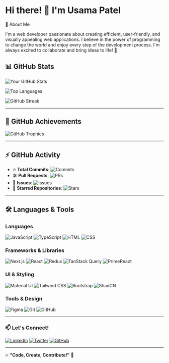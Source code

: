 # Hi there! 👋 I'm Usama Patel

🚀 About Me

I'm a web developer passionate about creating efficient, user-friendly, and visually appealing web applications. I believe in the power of programming to change the world and enjoy every step of the development process. I'm always excited to collaborate and bring ideas to life! 🚀

## 📊 GitHub Stats

![Your GitHub Stats](https://github-readme-stats.vercel.app/api?username=usamacodezee&show_icons=true&theme=radical&count_private=true)

![Top Languages](https://github-readme-stats.vercel.app/api/top-langs/?username=usamacodezee&layout=compact&theme=radical&langs_count=8)

![GitHub Streak](https://streak-stats.demolab.com/?user=usamacodezee&theme=radical)

---

## 🚀 GitHub Achievements

![GitHub Trophies](https://github-profile-trophy.vercel.app/?username=usamacodezee&theme=radical&no-frame=true&margin-w=5)

---

## ⚡ GitHub Activity

- 🔥 **Total Commits**: ![Commits](https://github-readme-stats.vercel.app/api?username=usamacodezee&include_all_commits=true&count_private=true&theme=radical)
- 🛠️ **Pull Requests**: ![PRs](https://github-readme-stats.vercel.app/api?username=usamacodezee&count_private=true&show_icons=true&include_all_commits=true&theme=radical)
- 🐛 **Issues**: ![Issues](https://github-readme-stats.vercel.app/api?username=usamacodezee&count_private=true&show_icons=true&include_all_commits=true&theme=radical)
- 🌟 **Starred Repositories**: ![Stars](https://github-readme-stats.vercel.app/api?username=usamacodezee&count_private=true&show_icons=true&include_all_commits=true&theme=radical)

---

## 🛠️ Languages & Tools

### **Languages**
![JavaScript](https://img.shields.io/badge/JavaScript-F7DF1E?style=for-the-badge&logo=javascript&logoColor=black)
![TypeScript](https://img.shields.io/badge/TypeScript-007ACC?style=for-the-badge&logo=typescript&logoColor=white)
![HTML](https://img.shields.io/badge/HTML5-E34F26?style=for-the-badge&logo=html5&logoColor=white)
![CSS](https://img.shields.io/badge/CSS3-1572B6?style=for-the-badge&logo=css3&logoColor=white)

### **Frameworks & Libraries**
![Next.js](https://img.shields.io/badge/Next.js-000?style=for-the-badge&logo=nextdotjs&logoColor=white)
![React](https://img.shields.io/badge/React-61DAFB?style=for-the-badge&logo=react&logoColor=black)
![Redux](https://img.shields.io/badge/Redux-764ABC?style=for-the-badge&logo=redux&logoColor=white)
![TanStack Query](https://img.shields.io/badge/TanStack%20Query-FF4154?style=for-the-badge&logo=reactquery&logoColor=white)
![PrimeReact](https://img.shields.io/badge/PrimeReact-00A6FF?style=for-the-badge&logo=prime-react&logoColor=white)

### **UI & Styling**
![Material UI](https://img.shields.io/badge/Material%20UI-0081CB?style=for-the-badge&logo=mui&logoColor=white)
![Tailwind CSS](https://img.shields.io/badge/Tailwind%20CSS-06B6D4?style=for-the-badge&logo=tailwindcss&logoColor=white)
![Bootstrap](https://img.shields.io/badge/Bootstrap-7952B3?style=for-the-badge&logo=bootstrap&logoColor=white)
![ShadCN](https://img.shields.io/badge/ShadCN-000?style=for-the-badge&logo=shadcn&logoColor=white)

### **Tools & Design**
![Figma](https://img.shields.io/badge/Figma-F24E1E?style=for-the-badge&logo=figma&logoColor=white)
![Git](https://img.shields.io/badge/Git-F05032?style=for-the-badge&logo=git&logoColor=white)
![GitHub](https://img.shields.io/badge/GitHub-181717?style=for-the-badge&logo=github&logoColor=white)

---

### 📫 Let's Connect!

[![LinkedIn](https://img.shields.io/badge/LinkedIn-0A66C2?style=for-the-badge&logo=linkedin&logoColor=white)](https://linkedin.com/in/YOUR_LINKEDIN)
[![Twitter](https://img.shields.io/badge/Twitter-1DA1F2?style=for-the-badge&logo=twitter&logoColor=white)](https://twitter.com/YOUR_TWITTER)
[![GitHub](https://img.shields.io/badge/GitHub-181717?style=for-the-badge&logo=github&logoColor=white)](https://github.com/usamacodezee)

---

🔥 **"Code, Create, Contribute!"** 🚀
